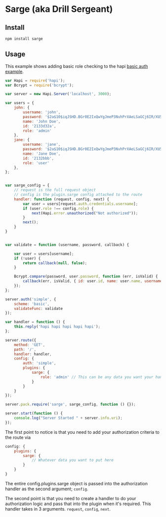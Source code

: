 # Sarge (aka Drill Sergeant)

## Install
```js
npm install sarge
```

## Usage

This example shows adding basic role checking to the hapi [basic auth example](https://github.com/spumko/hapi/blob/master/docs/Reference.md#basic-authentication). 


```js
var Hapi = require('hapi');
var Bcrypt = require('bcrypt');

var server = new Hapi.Server('localhost', 3000);

var users = {
    john: {
        username: 'john',
        password: '$2a$10$iqJSHD.BGr0E2IxQwYgJmeP3NvhPrXAeLSaGCj6IR/XU5QtjVu5Tm',   // 'secret'
        name: 'John Doe',
        id: '2133d32a',
        role: 'admin'
    },
    jane: {
        username: 'jane',
        password: '$2a$10$iqJSHD.BGr0E2IxQwYgJmeP3NvhPrXAeLSaGCj6IR/XU5QtjVu5Tm',   // 'secret'
        name: 'Jane Doe',
        id: '2132bbb',
        role: 'user'
    },
};


var sarge_config = {
    // request is the full request object
    // config is the plugin.sarge config attached to the route
    handler: function (request, config, next) {
        var user = users[request.auth.credentials.username];
        if (user.role !== config.role) {
            next(Hapi.error.unauthorized("Not authorized"));
        }
        next();
    }
}


var validate = function (username, password, callback) {

    var user = users[username];
    if (!user) {
        return callback(null, false);
    }

    Bcrypt.compare(password, user.password, function (err, isValid) {
        callback(err, isValid, { id: user.id, name: user.name, username: user.username });
    });
};

server.auth('simple', {
    scheme: 'basic',
    validateFunc: validate
});

var handler = function () {
    this.reply('hapi hapi hapi hapi hapi');
};

server.route({
    method: 'GET',
    path: '/',
    handler: handler,
    config: {
        auth: 'simple',
        plugins: {
            sarge: {
                role: 'admin' // This can be any data you want your handler to consume
            }
        }
    }
});

server.pack.require('sarge', sarge_config, function () {});

server.start(function () {
    console.log("Server Started " + server.info.uri);
});
```

The first point to notice is that you need to add your authorization criteria to the route via 

```js
config: {
    plugins: {
        sarge: {
            // Whatever data you want to put here
        }
    }
}
```

The entire config.plugins.sarge object is passed into the authorization handler as the second argument; ```config```.


The second point is that you need to create a handler to do your authorization logic and pass that into the plugin when it's required. This handler takes in 3 arguments. ```request```, ```config```, ```next```.
